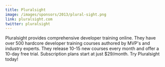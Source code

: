 ```yaml
---
title: Pluralsight
image: /images/sponsors/2013/plural-sight.png
link: pluralsight.com
twitter: pluralsight
---
```


Pluralsight provides comprehensive developer training online. They have over 500 hardcore developer training courses authored by MVP's and industry experts. They release 10-15 new courses every month and offer a 10-day free trial. Subscription plans start at just $29/month. Try Pluralsight today!

